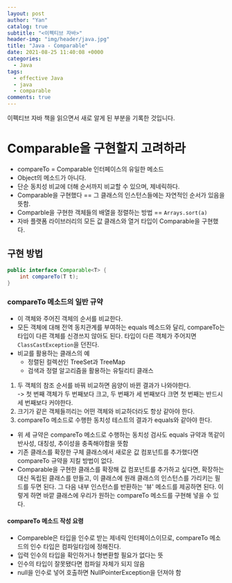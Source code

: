 ```yaml
---
layout: post
author: "Yan"
catalog: true
subtitle: "<이펙티브 자바>"
header-img: "img/header/java.jpg"
title: "Java - Comparable"
date: 2021-08-25 11:40:08 +0000
categories:
  - Java
tags:
  - effective Java
  - java
  - comparable
comments: true
---
```


이펙티브 자바 책을 읽으면서 새로 알게 된 부분을 기록한 것입니다.

# Comparable을 구현할지 고려하라

- compareTo = Comparable 인터페이스의 유일한 메소드
- Object의 메소드가 아니다.
- 단순 동치성 비교에 더해 순서까지 비교할 수 있으며, 제네릭하다.
- Comparable을 구현했다 == 그 클래스의 인스턴스들에는 자연적인 순서가 있음을 뜻함.
- Comparble을 구현한 객체들의 배열을 정렬하는 방법 == `Arrays.sort(a)`
- 자바 플랫폼 라이브러리의 모든 값 클래스와 열거 타입이 Comparable을 구현했다. 

## 구현 방법

```java
public interface Comparable<T> {
    int compareTo(T t);
}
```

### compareTo 메소드의 일반 규약

- 이 객체와 주어진 객체의 순서를 비교한다.
- 모든 객체에 대해 전역 동치관계를 부여하는 equals 메소드와 달리, compareTo는 타입이 다른 객체를 신경쓰지 않아도 된다. 타입이 다른 객체가 주어지면 `ClassCastException`을 던진다.
- 비교를 활용하는 클래스의 예
    - 정렬된 컬렉션인 TreeSet과 TreeMap
    - 검색과 정렬 알고리즘을 활용하는 유틸리티 클래스 

1. 두 객체의 참조 순서를 바꿔 비교하면 음양이 바뀐 결과가 나와야한다.  
-> 첫 번째 객체가 두 번째보다 크고, 두 번째가 세 번째보다 크면 첫 번째는 반드시 세 번째보다 커야한다.
3. 크기가 같은 객체들끼리는 어떤 객체와 비교하더라도 항상 같아야 한다.
4. compareTo 메소드로 수행한 동치성 테스트의 결과가 equals와 같아야 한다.

- 위 세 규약은 compareTo 메소드로 수행하는 동치성 검사도 equals 규약과 똑같이 반사성, 대칭성, 추이성을 충족해야함을 뜻함
- 기존 클래스를 확장한 구체 클래스에서 새로운 값 컴포넌트를 추가했다면 compareTo 규약을 지킬 방법이 없다. 
- Comparable을 구현한 클래스를 확장해 값 컴포넌트를 추가하고 싶다면, 확장하는 대신 독립된 클래스를 만들고, 이 클래스에 원래 클래스의 인스턴스를 가리키는 필드를 두면 된다. 
그 다음 내부 인스턴스를 반환하는 '뷰' 메소드를 제공하면 된다. 이렇게 하면 바깥 클래스에 우리가 원하는 compareTo 메소드를 구현해 넣을 수 있다.

#### compareTo 메소드 작성 요령

- Compareble은 타입을 인수로 받는 제네릭 인터페이스이므로, compareTo 메소드의 인수 타입은 컴파일타임에 정해진다.
- 입력 인수의 타입을 확인하거나 형변환할 필요가 없다는 뜻
- 인수의 타입이 잘못됐다면 컴파일 자체가 되지 않음
- null을 인수로 넣어 호출하면 NullPointerException을 던져야 함
